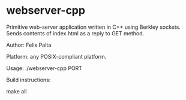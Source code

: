 webserver-cpp
=============

Primitive web-server application written in C++ using Berkley sockets.
Sends contents of index.html as a reply to GET method.

Author: Felix Palta

Platform: any POSIX-compliant platform.

Usage:
./webserver-cpp PORT

Build instructions:

make all
